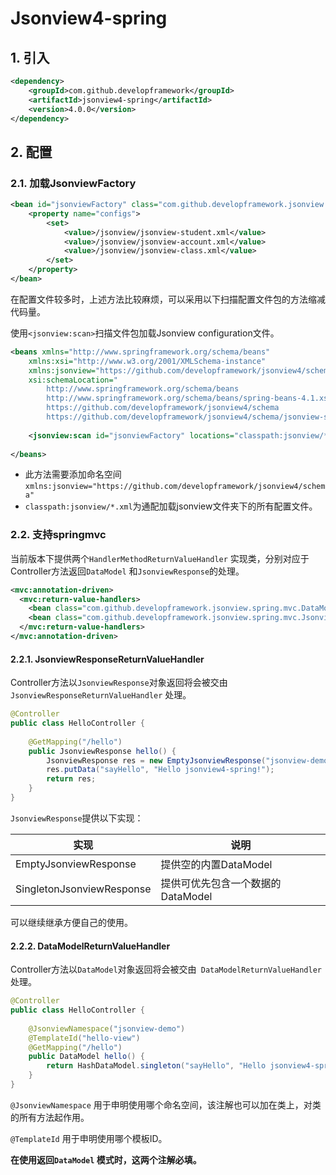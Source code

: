 # Jsonview4-spring

## 1. 引入

```xml
<dependency>
	<groupId>com.github.developframework</groupId>
	<artifactId>jsonview4-spring</artifactId>
	<version>4.0.0</version>
</dependency>
```

## 2. 配置

### 2.1. 加载JsonviewFactory

```xml
<bean id="jsonviewFactory" class="com.github.developframework.jsonview.spring.JsonviewFactoryFactoryBean">
	<property name="configs">
		<set>
			<value>/jsonview/jsonview-student.xml</value>
			<value>/jsonview/jsonview-account.xml</value>
			<value>/jsonview/jsonview-class.xml</value>
		</set>
	</property>
</bean>
```

在配置文件较多时，上述方法比较麻烦，可以采用以下扫描配置文件包的方法缩减代码量。

使用`<jsonview:scan>`扫描文件包加载Jsonview configuration文件。

```xml
<beans xmlns="http://www.springframework.org/schema/beans"
	xmlns:xsi="http://www.w3.org/2001/XMLSchema-instance"
	xmlns:jsonview="https://github.com/developframework/jsonview4/schema"
	xsi:schemaLocation="
		http://www.springframework.org/schema/beans
		http://www.springframework.org/schema/beans/spring-beans-4.1.xsd
		https://github.com/developframework/jsonview4/schema
		https://github.com/developframework/jsonview4/schema/jsonview-spring.xsd">	
	
	<jsonview:scan id="jsonviewFactory" locations="classpath:jsonview/*.xml" />
	
</beans>
```

- 此方法需要添加命名空间`xmlns:jsonview="https://github.com/developframework/jsonview4/schema"`
- `classpath:jsonview/*.xml`为通配加载jsonview文件夹下的所有配置文件。

### 2.2. 支持springmvc

当前版本下提供两个`HandlerMethodReturnValueHandler` 实现类，分别对应于Controller方法返回`DataModel` 和`JsonviewResponse`的处理。

```xml
<mvc:annotation-driven>
  <mvc:return-value-handlers>  
    <bean class="com.github.developframework.jsonview.spring.mvc.DataModelReturnValueHandler" />
    <bean class="com.github.developframework.jsonview.spring.mvc.JsonviewResponseReturnValueHandler" />
  </mvc:return-value-handlers>  
</mvc:annotation-driven>
```

#### 2.2.1. JsonviewResponseReturnValueHandler

Controller方法以`JsonviewResponse`对象返回将会被交由` JsonviewResponseReturnValueHandler` 处理。

```java
@Controller
public class HelloController {
  
  	@GetMapping("/hello")
  	public JsonviewResponse hello() {
      	JsonviewResponse res = new EmptyJsonviewResponse("jsonview-demo", "hello-view");
      	res.putData("sayHello", "Hello jsonview4-spring!");
      	return res;
  	}
}
```

`JsonviewResponse`提供以下实现：

| 实现                        | 说明                    |
| ------------------------- | --------------------- |
| EmptyJsonviewResponse     | 提供空的内置DataModel       |
| SingletonJsonviewResponse | 提供可优先包含一个数据的DataModel |

可以继续继承方便自己的使用。

#### 2.2.2. DataModelReturnValueHandler

Controller方法以`DataModel`对象返回将会被交由` DataModelReturnValueHandler` 处理。

```java
@Controller
public class HelloController {
  
  	@JsonviewNamespace("jsonview-demo")
  	@TemplateId("hello-view")
  	@GetMapping("/hello")
  	public DataModel hello() {
      	return HashDataModel.singleton("sayHello", "Hello jsonview4-spring!");
  	}
}
```

`@JsonviewNamespace` 用于申明使用哪个命名空间，该注解也可以加在类上，对类的所有方法起作用。

`@TemplateId` 用于申明使用哪个模板ID。

**在使用返回`DataModel` 模式时，这两个注解必填。**

